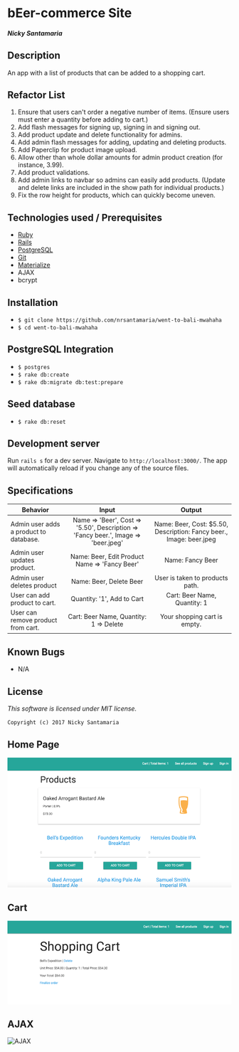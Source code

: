 # bEer-commerce Site

#### _Nicky Santamaria_

## Description

An app with a list of products that can be added to a shopping cart.

## Refactor List

1. Ensure that users can't order a negative number of items. (Ensure users must enter a quantity before adding to cart.)
2. Add flash messages for signing up, signing in and signing out.
3. Add product update and delete functionality for admins.
4. Add admin flash messages for adding, updating and deleting products.
5. Add Paperclip for product image upload.
6. Allow other than whole dollar amounts for admin product creation (for instance, 3.99).
7. Add product validations.
8. Add admin links to navbar so admins can easily add products. (Update and delete links are included in the show path for individual products.)
9. Fix the row height for products, which can quickly become uneven.

## Technologies used / Prerequisites

* [Ruby](https://www.ruby-lang.org/en/downloads/)
* [Rails](http://rubyonrails.org/)
* [PostgreSQL](https://www.postgresql.org/docs/9.2/static/app-psql.html)
* [Git](https://git-scm.com/)
* [Materialize](http://materializecss.com/)
* AJAX
* bcrypt

## Installation

* `$ git clone https://github.com/nrsantamaria/went-to-bali-mwahaha`
* `$ cd went-to-bali-mwahaha`

## PostgreSQL Integration
* `$ postgres`
* `$ rake db:create`
* `$ rake db:migrate db:test:prepare`

## Seed database
* `$ rake db:reset`

## Development server

Run `rails s` for a dev server. Navigate to `http://localhost:3000/`. The app will automatically reload if you change any of the source files.

## Specifications

| Behavior |  Input   |  Output  |
|----------|:--------:|:--------:|
|Admin user adds a product to database.|Name => 'Beer', Cost => '5.50', Description => 'Fancy beer.', Image => 'beer.jpeg'| Name: Beer, Cost: $5.50, Description: Fancy beer., Image: beer.jpeg
|Admin user updates product. |Name: Beer, Edit Product Name => 'Fancy Beer'|Name: Fancy Beer|
|Admin user deletes product| Name: Beer, Delete Beer|User is taken to products path. |
|User can add product to cart.|Quantity: '1', Add to Cart|Cart: Beer Name, Quantity: 1|
|User can remove product from cart.|Cart: Beer Name, Quantity: 1 => Delete|Your shopping cart is empty.|

## Known Bugs
* N/A

## License

*This software is licensed under MIT license.*

```
Copyright (c) 2017 Nicky Santamaria
```
## Home Page
![Home page](app/assets/images/home.png)
## Cart
![Cart](app/assets/images/cart.png)
## AJAX
![AJAX](http://g.recordit.co/HHgmMej26E.gif)
